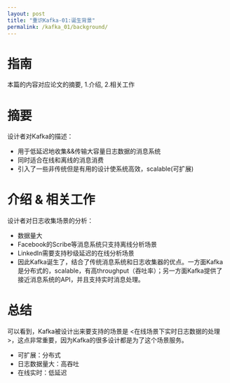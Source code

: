 ```yaml
---
layout: post
title: "重识Kafka-01:诞生背景"
permalink: /kafka_01/background/
---
```


# 指南
本篇的内容对应论文的摘要, 1.介绍, 2.相关工作

# 摘要
设计者对Kafka的描述：  
- 用于低延迟地收集&&传输大容量日志数据的消息系统
- 同时适合在线和离线的消息消费
- 引入了一些非传统但是有用的设计使系统高效，scalable(可扩展)

# 介绍 & 相关工作
设计者对日志收集场景的分析：  
- 数据量大
- Facebook的Scribe等消息系统只支持离线分析场景
- LinkedIn需要支持秒级延迟的在线分析场景
- 因此Kafka诞生了，结合了传统消息系统和日志收集器的优点。一方面Kafka是分布式的，scalable，有高throughput（吞吐率）；另一方面Kafka提供了接近消息系统的API，并且支持实时消息处理。


# 总结
可以看到，Kafka被设计出来要支持的场景是 <在线场景下实时日志数据的处理>，这点非常重要，因为Kafka的很多设计都是为了这个场景服务。
- 可扩展：分布式
- 日志数据量大：高吞吐
- 在线实时：低延迟

